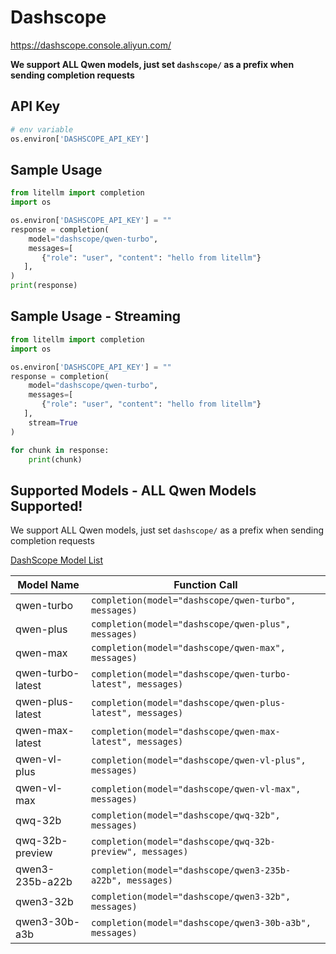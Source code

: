 # Dashscope
https://dashscope.console.aliyun.com/

**We support ALL Qwen models, just set `dashscope/` as a prefix when sending completion requests**

## API Key
```python
# env variable
os.environ['DASHSCOPE_API_KEY']
```

## Sample Usage
```python
from litellm import completion
import os

os.environ['DASHSCOPE_API_KEY'] = ""
response = completion(
    model="dashscope/qwen-turbo", 
    messages=[
       {"role": "user", "content": "hello from litellm"}
   ],
)
print(response)
```

## Sample Usage - Streaming
```python
from litellm import completion
import os

os.environ['DASHSCOPE_API_KEY'] = ""
response = completion(
    model="dashscope/qwen-turbo", 
    messages=[
       {"role": "user", "content": "hello from litellm"}
   ],
    stream=True
)

for chunk in response:
    print(chunk)
```


## Supported Models - ALL Qwen Models Supported!
We support ALL Qwen models, just set `dashscope/` as a prefix when sending completion requests


[DashScope Model List](https://help.aliyun.com/zh/model-studio/compatibility-of-openai-with-dashscope?spm=a2c4g.11186623.help-menu-2400256.d_2_8_0.1efd516e2tTXBn&scm=20140722.H_2833609._.OR_help-T_cn~zh-V_1#7f9c78ae99pwz)

| Model Name               | Function Call                                                                                                                                                      |
|--------------------------|------------------------------------------------------------------------------------------------------------------------------------------------------------------|
| qwen-turbo | `completion(model="dashscope/qwen-turbo", messages)` | 
| qwen-plus | `completion(model="dashscope/qwen-plus", messages)` | 
| qwen-max | `completion(model="dashscope/qwen-max", messages)` | 
| qwen-turbo-latest | `completion(model="dashscope/qwen-turbo-latest", messages)` | 
| qwen-plus-latest | `completion(model="dashscope/qwen-plus-latest", messages)` | 
| qwen-max-latest | `completion(model="dashscope/qwen-max-latest", messages)` | 
| qwen-vl-plus | `completion(model="dashscope/qwen-vl-plus", messages)` |  
| qwen-vl-max | `completion(model="dashscope/qwen-vl-max", messages)` |  
| qwq-32b | `completion(model="dashscope/qwq-32b", messages)` |  
| qwq-32b-preview | `completion(model="dashscope/qwq-32b-preview", messages)` |  
| qwen3-235b-a22b | `completion(model="dashscope/qwen3-235b-a22b", messages)` |  
| qwen3-32b | `completion(model="dashscope/qwen3-32b", messages)` |  
| qwen3-30b-a3b | `completion(model="dashscope/qwen3-30b-a3b", messages)` |
```